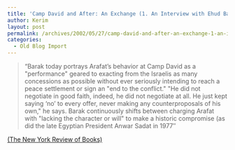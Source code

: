 ```yaml
---
title: 'Camp David and After: An Exchange (1. An Interview with Ehud Barak)'
author: Kerim
layout: post
permalink: /archives/2002/05/27/camp-david-and-after-an-exchange-1-an-interview-with-ehud-barak/
categories:
  - Old Blog Import
---
```


>   &#8220;Barak today portrays Arafat&#8217;s behavior at Camp David as a "performance" geared to exacting from the Israelis as many concessions as possible without ever seriously intending to reach a peace settlement or sign an "end to the conflict." "He did not negotiate in good faith, indeed, he did not negotiate at all. He just kept saying &#8216;no&#8217; to every offer, never making any counterproposals of his own," he says. Barak continuously shifts between charging Arafat with "lacking the character or will" to make a historic compromise (as did the late Egyptian President Anwar Sadat in 1977&#8243;


<a href="http://www.nybooks.com/articles/15501" onclick="_gaq.push(['_trackEvent', 'outbound-article', 'http://www.nybooks.com/articles/15501', '(The New York Review of Books)']);" >(The New York Review of Books)</a>

